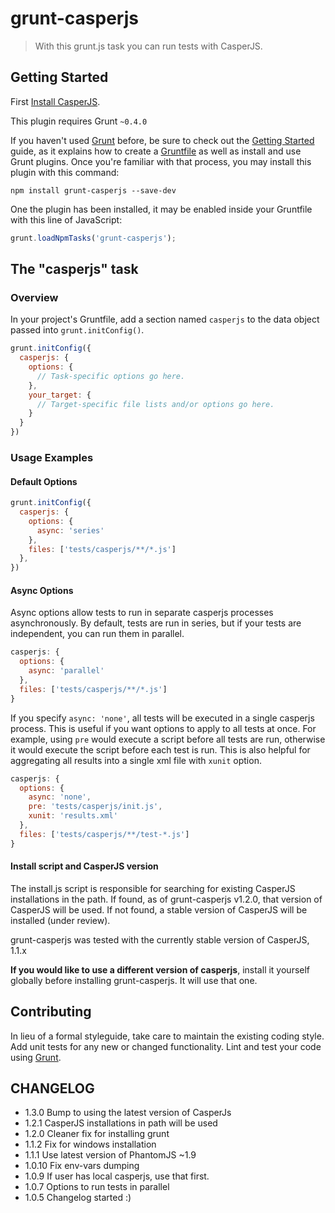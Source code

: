 # grunt-casperjs

> With this grunt.js task you can run tests with CasperJS.

## Getting Started

First [Install CasperJS](http://casperjs.org/installation.html).

This plugin requires Grunt `~0.4.0`

If you haven't used [Grunt](http://gruntjs.com/) before, be sure to check out the [Getting Started](http://gruntjs.com/getting-started) guide, as it explains how to create a [Gruntfile](http://gruntjs.com/sample-gruntfile) as well as install and use Grunt plugins. Once you're familiar with that process, you may install this plugin with this command:

```shell
npm install grunt-casperjs --save-dev
```

One the plugin has been installed, it may be enabled inside your Gruntfile with this line of JavaScript:

```js
grunt.loadNpmTasks('grunt-casperjs');
```

## The "casperjs" task

### Overview
In your project's Gruntfile, add a section named `casperjs` to the data object passed into `grunt.initConfig()`.

```js
grunt.initConfig({
  casperjs: {
    options: {
      // Task-specific options go here.
    },
    your_target: {
      // Target-specific file lists and/or options go here.
    }
  }
})
```

### Usage Examples

#### Default Options

```js
grunt.initConfig({
  casperjs: {
    options: {
      async: 'series'
    },
    files: ['tests/casperjs/**/*.js']
  },
})
```

#### Async Options

Async options allow tests to run in separate casperjs processes asynchronously. By default, tests are run in series, but if your tests are independent, you can run them in parallel.

```javascript
casperjs: {
  options: {
    async: 'parallel'
  },
  files: ['tests/casperjs/**/*.js']
}
```

If you specify `async: 'none'`, all tests will be executed in a single casperjs process. This is useful if you want options to apply to all tests at once. For example, using `pre` would execute a script before all tests are run, otherwise it would execute the script before each test is run. This is also helpful for aggregating all results into a single xml file with `xunit` option.

```javascript
casperjs: {
  options: {
    async: 'none',
    pre: 'tests/casperjs/init.js',
    xunit: 'results.xml'
  },
  files: ['tests/casperjs/**/test-*.js']
}
```

#### Install script and CasperJS version
The install.js script is responsible for searching for existing CasperJS installations in the path. If found, as of grunt-casperjs v1.2.0, that version of CasperJS will be used. If not found, a stable version of CasperJS will be installed (under review).

grunt-casperjs was tested with the currently stable version of CasperJS, 1.1.x

**If you would like to use a different version of casperjs**, install it yourself globally before installing grunt-casperjs. It will use that one.

## Contributing
In lieu of a formal styleguide, take care to maintain the existing coding style. Add unit tests for any new or changed functionality. Lint and test your code using [Grunt](http://gruntjs.com/).


## CHANGELOG
* 1.3.0 Bump to using the latest version of CasperJs
* 1.2.1 CasperJS installations in path will be used
* 1.2.0 Cleaner fix for installing grunt
* 1.1.2 Fix for windows installation
* 1.1.1 Use latest version of PhantomJS ~1.9
* 1.0.10 Fix env-vars dumping
* 1.0.9 If user has local casperjs, use that first.
* 1.0.7 Options to run tests in parallel
* 1.0.5 Changelog started :)

